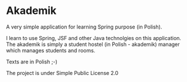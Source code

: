 Akademik
========

A very simple application for learning Spring purpose (in Polish).

I learn to use Spring, JSF and other Java technolgies on this application.
The akademik is simply a student hostel (in Polish - akademik) manager which manages students and rooms.

Texts are in Polish ;-)

The project is under Simple Public License 2.0
